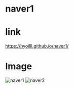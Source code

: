 # naver1

# link

https://hyoilll.github.io/naver1/

# Image
![naver1](https://user-images.githubusercontent.com/50327128/101243102-4120c280-3741-11eb-8cec-8148f96aaa1f.JPG)
![naver2](https://user-images.githubusercontent.com/50327128/101243103-4251ef80-3741-11eb-869c-9f84fe5d41d6.JPG)
